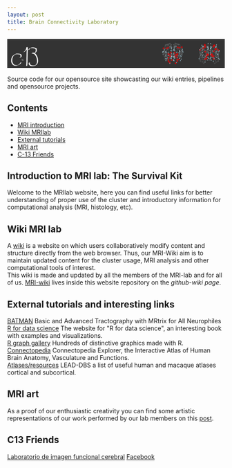 ```yaml
---
layout: post
title: Brain Connectivity Laboratory
---
```

![](images/baner.png)

Source code for our opensource site showcasting our wiki entries, pipelines and opensource projects.  


## Contents

- [MRI introduction](#introductiontomrilab:)
- [Wiki MRIlab](#wikimrilab)
- [External tutorials](#externaltutorialsandinterestinglinks)
- [MRI art](#mriart)
- [C-13 Friends](#c13friends)


## Introduction to MRI lab: The Survival Kit  
Welcome to the MRIlab website, here you can find useful links for better understanding of proper use of the cluster and introductory information for computational analysis (MRI, histology, etc).



## Wiki MRI lab  
A [wiki](https://en.wikipedia.org/wiki/Wiki) is a website on which users collaboratively modify content and structure directly from the web browser. Thus, our MRI-Wiki aim is to maintain updated content for the cluster usage, MRI analysis and other computational tools of interest.  
This wiki is made and updated by all the members of the MRI-lab and for all of us. [MRI-wiki](https://github.com/c13inb/c13inb.github.io/wiki) lives inside this website repository on the *github-wiki page*.


## External tutorials and interesting links  
[BATMAN](http://www.miccai.org/edu/finalists/BATMAN_trimmed_tutorial.pdf) Basic and Advanced Tractography with MRtrix for All Neurophiles  
[R for data science](https://r4ds.had.co.nz/index.html) The website for "R for data science", an interesting book with examples and visualizations.  
[R graph gallery](https://www.r-graph-gallery.com) Hundreds of distinctive graphics made with R.  
[Connectopedia](http://www.fmritools.com/kdb/index.html?fbclid=IwAR1Cqmfth-2c8cXBcKYmhN6-YFTLf_1kF7-vxwVg_ZDMiAD4qX-bIeJqzl0) Connectopedia Explorer, the Interactive Atlas of Human Brain Anatomy, Vasculature and Functions.   
[Atlases/resources](http://www.lead-dbs.org/helpsupport/knowledge-base/atlasesresources)  LEAD-DBS a list of useful human and macaque atlases cortical and subcortical.  

## MRI art  
As a proof of our enthusiastic creativity you can find some artistic representations of our work performed by our lab members on this [post]().


## C13 Friends  
[Laboratorio de imagen funcional cerebral](https://www.facebook.com/imagenfuncionalcerebral/)
[Facebook](https://www.facebook.com/conectividadcerebral/)

